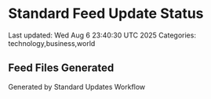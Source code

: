 # Standard Feed Update Status
Last updated: Wed Aug  6 23:40:30 UTC 2025
Categories: technology,business,world

## Feed Files Generated

Generated by Standard Updates Workflow
